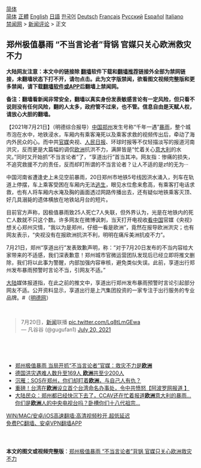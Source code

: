 <!-- 面包屑导航 --> <div class="breadcrumb"><!-- GTranslate: https://gtranslate.io/ -->  <div class="switcher notranslate">  <div class="selected">  <a href="#" onclick="return false;"> 简体</a>  </div>  <div class="option">  <a href="https://www.bannedbook.org" onclick="doGTranslate('zh-CN|zh-CN');jQuery('div.switcher div.selected a').html(jQuery(this).html());return false;" title="简体中文" class="nturl selected"> 简体</a>  <a href="https://www.bannedbook.org/zh-tw/" onclick="doGTranslate('zh-CN|zh-TW');jQuery('div.switcher div.selected a').html(jQuery(this).html());return false;" title="繁體中文" class="nturl"> 正體</a>  <a href="https://www.bannedbook.org/en/" onclick="doGTranslate('zh-CN|en');jQuery('div.switcher div.selected a').html(jQuery(this).html());return false;" title="English" class="nturl"> English</a>  <a href="https://www.bannedbook.org/ja/" onclick="doGTranslate('zh-CN|ja');jQuery('div.switcher div.selected a').html(jQuery(this).html());return false;" title="日本語" class="nturl"> 日語</a>  <a href="https://www.bannedbook.org/ko/" onclick="doGTranslate('zh-CN|ko');jQuery('div.switcher div.selected a').html(jQuery(this).html());return false;" title="한국어" class="nturl"> 한국어</a>  <a href="https://www.bannedbook.org/de/" onclick="doGTranslate('zh-CN|de');jQuery('div.switcher div.selected a').html(jQuery(this).html());return false;" title="Deutsch" class="nturl"> Deutsch</a>  <a href="https://www.bannedbook.org/fr/" onclick="doGTranslate('zh-CN|fr');jQuery('div.switcher div.selected a').html(jQuery(this).html());return false;" title="Français" class="nturl"> Français</a>  <a href="https://www.bannedbook.org/ru/" onclick="doGTranslate('zh-CN|ru');jQuery('div.switcher div.selected a').html(jQuery(this).html());return false;" title="Русский" class="nturl"> Русский</a>  <a href="https://www.bannedbook.org/es/" onclick="doGTranslate('zh-CN|es');jQuery('div.switcher div.selected a').html(jQuery(this).html());return false;" title="Español" class="nturl"> Español</a>  <a href="https://www.bannedbook.org/it/" onclick="doGTranslate('zh-CN|it');jQuery('div.switcher div.selected a').html(jQuery(this).html());return false;" title="Italiano" class="nturl"> Italiano</a>  </div>  </div>      <div class='breadcrumb-sub'><!-- Breadcrumb NavXT 6.3.0 --> <a href="https://www.bannedbook.org/" class="home">禁闻网</a> &gt; <a href="https://www.bannedbook.org/bnews/comments/" class="category">新闻评论</a> &gt; 正文</div></div><h2>郑州极值暴雨 “不当言论者”背锅 官媒只关心欧洲救灾不力</h2> <p class="notice"><b>大陆网友注意：本文中的链接除 <a href="https://github.com/bannedbook/fanqiang" >翻墙</a>软件下载和<a href="https://github.com/killgcd/justmysocks/blob/master/README.md">翻墙推荐</a>链接外全部为禁网链接，未翻墙状态下打不开，请勿点击。此为文字版禁闻，欲看图文视频完整版和更多禁闻，请下载<a href="https://github.com/bannedbook/fanqiang">翻墙软件或APP</a>后翻墙上禁闻网。</p><p>备注：翻墙看新闻非常安全，翻墙以真实身份发表敏感言论有一定风险，但只看不说则没有任何风险，翻的人太多，政府管不过来，也不管。信息自由是天赋人权，请放心大胆的翻墙。</b></p>  <div class="entry"> <p>              <a href="https://i0.wp.com/upload-images-bucket-v64rleca837do.s3.eu-west-1.amazonaws.com/wp-content/uploads/2021/07/21114124/0721-%E4%B8%8D%E5%BD%93-tu.jpg?fit=1280%2C720&#038;ssl=1" data-caption=""></a>                            </p> <p>【2021年7月21日】（明德综合报导）<span class='wp_keywordlink_affiliate'><a href="https://www.bannedbook.org/" title="中国" target="_blank">中国</a></span><a href="https://www.bannedbook.org/bnews/tag/%e9%83%91%e5%b7%9e/" class="st_tag internal_tag" rel="tag" title="标签 郑州 下的日志">郑州</a>发生号称“千年一遇”<a href="https://www.bannedbook.org/bnews/tag/%E6%9A%B4%E9%9B%A8/" class="st_tag internal_tag" rel="tag" title="标签 暴雨 下的日志">暴雨</a>，整个城市泡在水中，地铁浸水，车厢内有乘客淹死以及乘客求救的视频传出后，牵动了海内外民众的心。而中共<a href="https://www.bannedbook.org/bnews/tag/%E5%AE%98%E5%AA%92/" class="st_tag internal_tag" rel="tag" title="标签 官媒 下的日志">官媒</a>央视、<span class='wp_keywordlink'><a href="https://www.bannedbook.org/forum2/topic109.html" title="透视人民日报" target="_blank">人民日报</a></span>、环球时报等不仅轻描淡写的报道河南洪灾，反而更是大篇幅的调侃<a href="https://www.bannedbook.org/bnews/tag/%e6%ac%a7%e6%b4%b2/" class="st_tag internal_tag" rel="tag" title="标签 欧洲 下的日志">欧洲</a>抗洪不力，满屏皆是“忙着关心<a href="https://www.bannedbook.org/bnews/tag/%e6%84%8f%e5%a4%a7%e5%88%a9/" class="st_tag internal_tag" rel="tag" title="标签 意大利 下的日志">意大利</a>的水灾。”同时又开始抓“不当言论者”了，“享道出行”首当其冲。网友指：惨痛的损失，不追究救援不力的责任，反而却盯所谓的不当言论者？让人不适的是zf的无为···</p> <p> </p>  <p>中国河南省遭逢史上未见空前暴雨，20日郑州市地铁5号线因洪水涌入，列车在轨道上停摆，车上乘客受困在车厢内无法<span class='wp_keywordlink'><a href="https://www.bannedbook.org/forum5/topic38.html" title="劫难逃生有秘诀" target="_blank">逃生</a></span>，眼见水位愈来愈高，有乘客打电话求救，也有人将车厢内水淹及胸的画面透过网路传播出去，还有疑似地铁乘客灭顶、好几具溺毙的遗体横放在地铁站月台的短片。</p> <p>目前官方声称，因极值暴雨致25人死亡7人失联，但外界认为，光是在地铁内的死亡人数就不只这个数。许多网友在微博讽刺，当天打开电视收<span class='wp_keywordlink_affiliate'><a href="https://www.secretchina.com/" title="看中国" target="_blank">看中国</a></span>官媒《央视》想关心郑州灾情，“我以为是郑州，仔细一看是欧洲”，竟然在报导欧洲洪灾；也有网友表示，“央视没有在报欧洲抗洪不利，明明在痛斥美洲抗疫不力”。</p> <p>7月21日，郑州“享道出行”发表致歉声明，称：“对于7月20日发布的不当内容给大家带来的不适感，我们深表歉意！郑州城市官微运营团队发现后已经立即将推文删除，我们将以此事为警醒，内部加强内容审核，避免类似失误。此前，享道出行郑州发布暴雨预警时言论不当，引网友不适。”</p>  <p><span class='wp_keywordlink_affiliate'><a href="https://www.bannedbook.org/" title="大陆" target="_blank">大陆</a></span>媒体报道指，在此之前的推文中，享道出行郑州发布暴雨预警时言论引起部分网友不适。公开资料显示，享道出行是上汽集团投资的一家专注于出行服务的专业品牌。#（<a href="https://wp.me/pc9Jn3-cT3">明德网</a>）</p> <p>&nbsp;</p> <blockquote class="twitter-tweet" data-width="550" data-dnt="true"> 7月20日，<span class='wp_keywordlink_affiliate'><a href="https://www.bannedbook.org/" title="新闻">新闻</a></span>联播 <a href="https://t.co/Lq8tLmGEwa">pic.twitter.com/Lq8tLmGEwa</a><br/> &mdash; 凡谷谷 (@gugufan1) <a href="https://twitter.com/gugufan1/status/1417530091475591170?ref_src=twsrc%5Etfw">July 20, 2021</a><br/> </blockquote> <p>&nbsp;</p>  <p>&nbsp;</p> <ul class='op-related-articles' title='相关阅读'> <li><a href='https://www.bannedbook.org/bnews/comments/20210721/1591466.html' target='_blank'>郑州极值暴雨 当局开抓“不当言论者”官媒：救灾不力是<b>欧洲</b></a></li> <li><a href='https://www.bannedbook.org/bnews/baitai/20210721/1591427.html' target='_blank'>德国洪灾遇难人数升至169人 <b>欧洲</b>共至少200人</a></li> <li><a href='https://www.bannedbook.org/bnews/baitai/20210721/1591392.html' target='_blank'>沉雁：SOS在郑州，你们却盯着<b>欧洲</b>，与自己人有仇？</a></li> <li><a href='https://www.bannedbook.org/bnews/cnnews/20210721/1591097.html' target='_blank'>重磅！台湾在<b>欧洲</b>设立首个台湾命名办事处，令中共愤怒【阿波罗网报道 】</a></li> <li><a href='https://www.bannedbook.org/bnews/bannedvideo/20210721/1591072.html' target='_blank'>大陆民众：郑州都已经快沉下去了，CCAV还在忙着报道<b>欧洲</b>意大利的暴雨...你们是<b>欧洲</b>人的中央电视台吗？卧槽你们十八代祖宗...</a></li> </ul> <p class="texttj"> <a href="https://github.com/bannedbook/fanqiang/wiki/V2ray%E6%9C%BA%E5%9C%BA" target="_blank">WIN/MAC/安卓/iOS高速翻墙:高清视频秒开,超低延迟</a><br/> <a href="https://github.com/bannedbook/fanqiang/wiki/%E7%A6%81%E9%97%BB%E7%BD%91%E5%AE%89%E5%8D%93%E7%BF%BB%E5%A2%99%E6%96%B0%E9%97%BBAPP" target="_blank">免费PC翻墙、安卓VPN翻墙APP</a></p><p>&nbsp;</p> <a name='sharetosocial'></a>  <div style="margin-bottom:5px;padding-bottom:5px;clear:both"> <div id="archive-pix-1" class="banner-ads"> <!-- AuctionX Display platform tag START --> <div id="26318x728x90x621x_ADSLOT2" clicktrack="%%CLICK_URL_ESC%%"></div> <!-- AuctionX Display platform tag END --> </div> <div id="archive-pix-2" class="banner-ads"> <!-- AuctionX Display platform tag START --> <div id="26315x300x250x621x_ADSLOT2" clicktrack="%%CLICK_URL_ESC%%"></div> <!-- AuctionX Display platform tag END --> </div> </div>  <div id="archive-pix-1" class="banner-ads"> <!-- AuctionX Display platform tag START --> <div id="26318x728x90x621x_ADSLOT3" clicktrack="%%CLICK_URL_ESC%%"></div> <!-- AuctionX Display platform tag END --> </div> <div><b>本文的图文或视频完整版</b>：<a href='https://www.bannedbook.org/bnews/comments/20210721/1591501.html'>郑州极值暴雨 “不当言论者”背锅 官媒只关心欧洲救灾不力</a></div>  </div><!--END ENTRY--> 